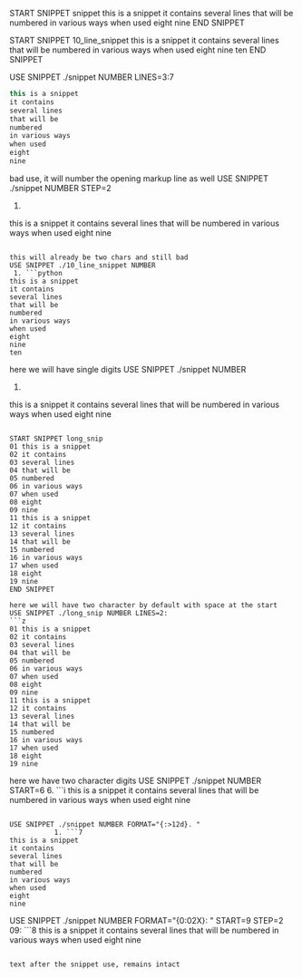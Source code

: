 
START SNIPPET snippet
this is a snippet
it contains
several lines
that will be
numbered
in various ways
when used
eight
nine
END SNIPPET

START SNIPPET 10_line_snippet
this is a snippet
it contains
several lines
that will be
numbered
in various ways
when used
eight
nine
ten
END SNIPPET

USE SNIPPET ./snippet NUMBER LINES=3:7
```java
this is a snippet
it contains
several lines
that will be
numbered
in various ways
when used
eight
nine
```

bad use, it will number the opening markup line as well
USE SNIPPET ./snippet NUMBER STEP=2
 1. ```bash
this is a snippet
it contains
several lines
that will be
numbered
in various ways
when used
eight
nine
```

this will already be two chars and still bad
USE SNIPPET ./10_line_snippet NUMBER
 1. ```python
this is a snippet
it contains
several lines
that will be
numbered
in various ways
when used
eight
nine
ten
```

here we will have single digits
USE SNIPPET ./snippet NUMBER
 1. ```aaaa
this is a snippet
it contains
several lines
that will be
numbered
in various ways
when used
eight
nine
```

START SNIPPET long_snip
01 this is a snippet
02 it contains
03 several lines
04 that will be
05 numbered
06 in various ways
07 when used
08 eight
09 nine
11 this is a snippet
12 it contains
13 several lines
14 that will be
15 numbered
16 in various ways
17 when used
18 eight
19 nine
END SNIPPET

here we will have two character by default with space at the start
USE SNIPPET ./long_snip NUMBER LINES=2:
```z
01 this is a snippet
02 it contains
03 several lines
04 that will be
05 numbered
06 in various ways
07 when used
08 eight
09 nine
11 this is a snippet
12 it contains
13 several lines
14 that will be
15 numbered
16 in various ways
17 when used
18 eight
19 nine
```

here we have two character digits
USE SNIPPET ./snippet NUMBER START=6
 6. ```i
this is a snippet
it contains
several lines
that will be
numbered
in various ways
when used
eight
nine
```

USE SNIPPET ./snippet NUMBER FORMAT="{:>12d}. "
           1. ```7
this is a snippet
it contains
several lines
that will be
numbered
in various ways
when used
eight
nine
```

USE SNIPPET ./snippet NUMBER FORMAT="{0:02X}: " START=9 STEP=2
09: ```8
this is a snippet
it contains
several lines
that will be
numbered
in various ways
when used
eight
nine
```

text after the snippet use, remains intact

